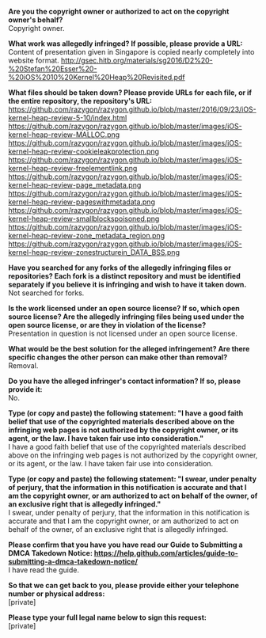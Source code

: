 **Are you the copyright owner or authorized to act on the copyright owner's behalf?**   
Copyright owner.

**What work was allegedly infringed? If possible, please provide a URL:**  
Content of presentation given in Singapore is copied nearly completely into website format.
http://gsec.hitb.org/materials/sg2016/D2%20-%20Stefan%20Esser%20-%20iOS%2010%20Kernel%20Heap%20Revisited.pdf

**What files should be taken down? Please provide URLs for each file, or if the entire repository, the repository's URL:**    
https://github.com/razygon/razygon.github.io/blob/master/2016/09/23/iOS-kernel-heap-review-5-10/index.html  
https://github.com/razygon/razygon.github.io/blob/master/images/iOS-kernel-heap-review-MALLOC.png  
https://github.com/razygon/razygon.github.io/blob/master/images/iOS-kernel-heap-review-cookieleakprotection.png  
https://github.com/razygon/razygon.github.io/blob/master/images/iOS-kernel-heap-review-freelementlink.png  
https://github.com/razygon/razygon.github.io/blob/master/images/iOS-kernel-heap-review-page_metadata.png  
https://github.com/razygon/razygon.github.io/blob/master/images/iOS-kernel-heap-review-pageswithmetadata.png  
https://github.com/razygon/razygon.github.io/blob/master/images/iOS-kernel-heap-review-smallblockspoisoned.png   
https://github.com/razygon/razygon.github.io/blob/master/images/iOS-kernel-heap-review-zone_metadata_region.png  
https://github.com/razygon/razygon.github.io/blob/master/images/iOS-kernel-heap-review-zonestructurein_DATA_BSS.png  

**Have you searched for any forks of the allegedly infringing files or repositories? Each fork is a distinct repository and must be identified separately if you believe it is infringing and wish to have it taken down.**  
Not searched for forks.

**Is the work licensed under an open source license? If so, which open source license? Are the allegedly infringing files being used under the open source license, or are they in violation of the license?**  
Presentation in question is not licensed under an open source license.

**What would be the best solution for the alleged infringement? Are there specific changes the other person can make other than removal?**  
Removal.

**Do you have the alleged infringer's contact information? If so, please provide it:**  
No.

**Type (or copy and paste) the following statement: "I have a good faith belief that use of the copyrighted materials described above on the infringing web pages is not authorized by the copyright owner, or its agent, or the law. I have taken fair use into consideration."**  
I have a good faith belief that use of the copyrighted materials described above on the infringing web pages is not authorized by the copyright owner, or its agent, or the law. I have taken fair use into consideration.

**Type (or copy and paste) the following statement: "I swear, under penalty of perjury, that the information in this notification is accurate and that I am the copyright owner, or am authorized to act on behalf of the owner, of an exclusive right that is allegedly infringed."**  
I swear, under penalty of perjury, that the information in this notification is accurate and that I am the copyright owner, or am authorized to act on behalf of the owner, of an exclusive right that is allegedly infringed.

**Please confirm that you have you have read our Guide to Submitting a DMCA Takedown Notice: https://help.github.com/articles/guide-to-submitting-a-dmca-takedown-notice/**  
I have read the guide.

**So that we can get back to you, please provide either your telephone number or physical address:**  
[private]

**Please type your full legal name below to sign this request:**  
[private]
